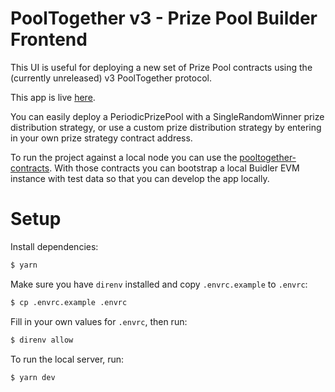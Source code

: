 # PoolTogether v3 - Prize Pool Builder Frontend

This UI is useful for deploying a new set of Prize Pool contracts using the (currently unreleased) v3 PoolTogether protocol.

This app is live [here](https://builder.pooltogether.com).

You can easily deploy a PeriodicPrizePool with a SingleRandomWinner prize distribution strategy, or use a custom prize distribution strategy by entering in your own prize strategy contract address.

To run the project against a local node you can use the [pooltogether-contracts](https://github.com/pooltogether/pooltogether-contracts/tree/version-3). With those contracts you can bootstrap a local Buidler EVM instance with test data so that you can develop the app locally.

# Setup

Install dependencies:

```bash
$ yarn
```

Make sure you have `direnv` installed and copy `.envrc.example` to `.envrc`:

```bash
$ cp .envrc.example .envrc
```

Fill in your own values for `.envrc`, then run:

```bash
$ direnv allow
```

To run the local server, run:

```
$ yarn dev
```
